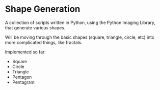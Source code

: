 Shape Generation
================

A collection of scripts written in Python, using the Python Imaging Library, that generate various shapes.

Will be moving through the basic shapes (square, triangle, circle, etc) into more complicated things, like fractals.

Implemented so far:

* Square
* Circle
* Triangle
* Pentagon
* Pentagram
